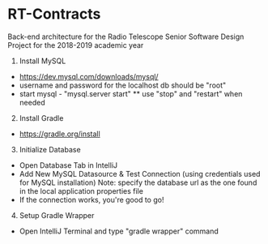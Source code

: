# RT-Contracts
Back-end architecture for the Radio Telescope Senior Software Design Project for the 2018-2019 academic year

1. Install MySQL
* https://dev.mysql.com/downloads/mysql/
* username and password for the localhost db should be "root"
* start mysql - "mysql.server start"
** use "stop" and "restart" when needed

2. Install Gradle
* https://gradle.org/install

3. Initialize Database
* Open Database Tab in IntelliJ
* Add New MySQL Datasource & Test Connection (using credentials used for MySQL installation)
Note: specify the database url as the one found in the local application properties file
* If the connection works, you're good to go!

4. Setup Gradle Wrapper 
* Open IntelliJ Terminal and type "gradle wrapper" command

